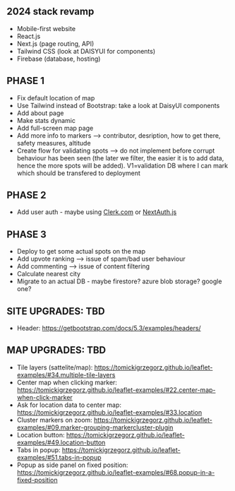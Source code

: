 ## 2024 stack revamp
* Mobile-first website
* React.js
* Next.js (page routing, API)
* Tailwind CSS (look at DAISYUI for components)
* Firebase (database, hosting)

## PHASE 1
* Fix default location of map
* Use Tailwind instead of Bootstrap: take a look at DaisyUI components
* Add about page
* Make stats dynamic
* Add full-screen map page
* Add more info to markers --> contributor, desription, how to get there, safety measures, altitude
* Create flow for validating spots --> do not implement before corrupt behaviour has been seen (the later we filter, the easier it is to add data, hence the more spots will be added). V1=validation DB where I can mark which should be transfered to deployment

## PHASE 2
* Add user auth - maybe using [Clerk.com](https://clerk.com/) or [NextAuth.js](https://next-auth.js.org/)

## PHASE 3
* Deploy to get some actual spots on the map
* Add upvote ranking --> issue of spam/bad user behaviour
* Add commenting --> issue of content filtering
* Calculate nearest city
* Migrate to an actual DB - maybe firestore? azure blob storage? google one?

## SITE UPGRADES: TBD
* Header: https://getbootstrap.com/docs/5.3/examples/headers/    

## MAP UPGRADES: TBD 
* Tile layers (sattelite/map): https://tomickigrzegorz.github.io/leaflet-examples/#34.multiple-tile-layers
* Center map when clicking marker: https://tomickigrzegorz.github.io/leaflet-examples/#22.center-map-when-click-marker
* Ask for location data to center map: https://tomickigrzegorz.github.io/leaflet-examples/#33.location
* Cluster markers on zoom: https://tomickigrzegorz.github.io/leaflet-examples/#09.marker-grouping-markercluster-plugin 
* Location button: https://tomickigrzegorz.github.io/leaflet-examples/#49.location-button
* Tabs in popup: https://tomickigrzegorz.github.io/leaflet-examples/#51.tabs-in-popup
* Popup as side panel on fixed position: https://tomickigrzegorz.github.io/leaflet-examples/#68.popup-in-a-fixed-position

